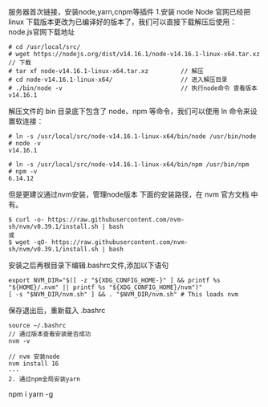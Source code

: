 服务器首次链接，安装node,yarn,cnpm等插件
1.安装 node 
Node 官网已经把 linux 下载版本更改为已编译好的版本了，我们可以直接下载解压后使用：
node.js官网下载地址
```
# cd /usr/local/src/
# wget https://nodejs.org/dist/v14.16.1/node-v14.16.1-linux-x64.tar.xz    // 下载
# tar xf node-v14.16.1-linux-x64.tar.xz         // 解压
# cd node-v14.16.1-linux-x64/                   // 进入解压目录
# ./bin/node -v                                 // 执行node命令 查看版本
v14.16.1
```
解压文件的 bin 目录底下包含了 node、npm 等命令，我们可以使用 ln 命令来设置软连接：
```
# ln -s /usr/local/src/node-v14.16.1-linux-x64/bin/node /usr/bin/node
# node -v
v14.16.1

# ln -s /usr/local/src/node-v14.16.1-linux-x64/bin/npm /usr/bin/npm
# npm -v
6.14.12
```
但是更建议通过nvm安装，管理node版本
下面的安装路径，在 nvm 官方文档 中有。
```
$ curl -o- https://raw.githubusercontent.com/nvm-sh/nvm/v0.39.1/install.sh | bash
或
$ wget -qO- https://raw.githubusercontent.com/nvm-sh/nvm/v0.39.1/install.sh | bash
```
安装之后再根目录下编辑.bashrc文件,添加以下语句
```
export NVM_DIR="$([ -z "${XDG_CONFIG_HOME-}" ] && printf %s "${HOME}/.nvm" || printf %s "${XDG_CONFIG_HOME}/nvm")"
[ -s "$NVM_DIR/nvm.sh" ] && . "$NVM_DIR/nvm.sh" # This loads nvm
```
保存退出后，重新载入 .bashrc
```
source ~/.bashrc
// 通过版本查看安装是否成功
nvm -v

// nvm 安装node
nvm install 16
···
2. 通过npm全局安装yarn
```
npm i yarn -g
```